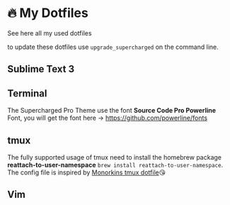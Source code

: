 # 🔥 My Dotfiles
See here all my used dotfiles

to update these dotfiles use `upgrade_supercharged` on the command line.

## Sublime Text 3

## Terminal
The Supercharged Pro Theme use the font **Source Code Pro Powerline** Font, you will get the font here → https://github.com/powerline/fonts

## tmux
The fully supported usage of tmux need to install the homebrew package **reattach-to-user-namespace** `brew install reattach-to-user-namespace`.
The config file is inspired by [Monorkins tmux dotfile](https://github.com/monorkin/dotfiles/blob/417fd14199a7470c5e924c0f5567b3987632047c/tmux.conf)😘

## Vim
